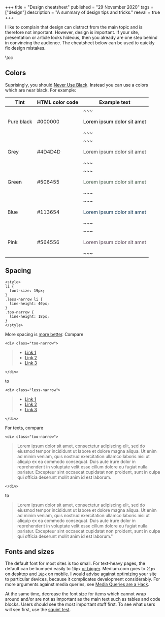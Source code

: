 +++
title = "Design cheatsheet"
published = "29 November 2020"
tags = ["design"]
description = "A summary of design tips and tricks."
reeval = true
+++

I like to complain that design can distract from the main topic and is therefore not important.
However, design is important.
If your site, presentation or article looks hideous, then you already are one step behind in convincing the audience.
The cheatsheet below can be used to quickly fix design mistakes.

\toc

## Colors

Suprisingly, you should [Never Use Black](https://ianstormtaylor.com/design-tip-never-use-black/).
Instead you can use a colors which are near black.
For example:

Tint | HTML color code | Example text
--- | --- | ---
Pure black | #000000 | ~~~<p style="color: #000000"> Lorem ipsum dolor sit amet </p> ~~~
Grey | #4D4D4D | ~~~<p style="color: #4D4D4D"> Lorem ipsum dolor sit amet </p> ~~~
Green | #506455 | ~~~<p style="color: #506455"> Lorem ipsum dolor sit amet </p> ~~~
Blue | #113654 | ~~~<p style="color: #113654"> Lorem ipsum dolor sit amet </p> ~~~
Pink | #564556 | ~~~<p style="color: #564556"> Lorem ipsum dolor sit amet </p> ~~~

## Spacing

~~~
<style>
li {
  font-size: 19px;
}
.less-narrow li {
  line-height: 40px;
}
.too-narrow {
  line-height: 18px;
}
</style>
~~~
More spacing is [more better](https://learnui.design/blog/7-rules-for-creating-gorgeous-ui-part-1.html#rule-3-double-your-whitespace).
Compare 
~~~
<div class="too-narrow">
~~~
> - [Link 1](https://example.com)
> - [Link 2](https://example.com)
> - [Link 3](https://example.com)
~~~
</div>
~~~
to
~~~
<div class="less-narrow">
~~~
> - [Link 1](https://example.com)
> - [Link 2](https://example.com)
> - [Link 3](https://example.com)
~~~
</div>
~~~

For texts, compare

~~~
<div class="too-narrow">
~~~
> Lorem ipsum dolor sit amet, consectetur adipiscing elit, sed do eiusmod tempor incididunt ut labore et dolore magna aliqua. Ut enim ad minim veniam, quis nostrud exercitation ullamco laboris nisi ut aliquip ex ea commodo consequat. Duis aute irure dolor in reprehenderit in voluptate velit esse cillum dolore eu fugiat nulla pariatur. Excepteur sint occaecat cupidatat non proident, sunt in culpa qui officia deserunt mollit anim id est laborum.
~~~
</div>
~~~

to

> Lorem ipsum dolor sit amet, consectetur adipiscing elit, sed do eiusmod tempor incididunt ut labore et dolore magna aliqua. Ut enim ad minim veniam, quis nostrud exercitation ullamco laboris nisi ut aliquip ex ea commodo consequat. Duis aute irure dolor in reprehenderit in voluptate velit esse cillum dolore eu fugiat nulla pariatur. Excepteur sint occaecat cupidatat non proident, sunt in culpa qui officia deserunt mollit anim id est laborum."

## Fonts and sizes

The default font for most sites is too small.
For text-heavy pages, the default can be bumped easily to `18px` [or bigger](https://learnui.design/blog/mobile-desktop-website-font-size-guidelines.html).
Medium.com goes to `21px` on desktop and `18px` on mobile.
I would advise against optimizing your site to particular devices, because it complicates development considerably.
For more arguments against media queries, see [Media Queries are a Hack](https://ianstormtaylor.com/media-queries-are-a-hack/).

At the same time, decrease the font size for items which cannot wrap around and/or are not as important as the main text such as tables and code blocks.
Users should see the most important stuff first.
To see what users will see first, use the [squint test](https://learnui.design/blog/squint-test-ui-design-case-study.html).
